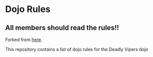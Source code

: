 Dojo Rules
==========

## All members should read the rules!!

Forked from [here]("https://github.com/deadlyvipers").

This repository contains a list of dojo rules for the Deadly Vipers dojo

